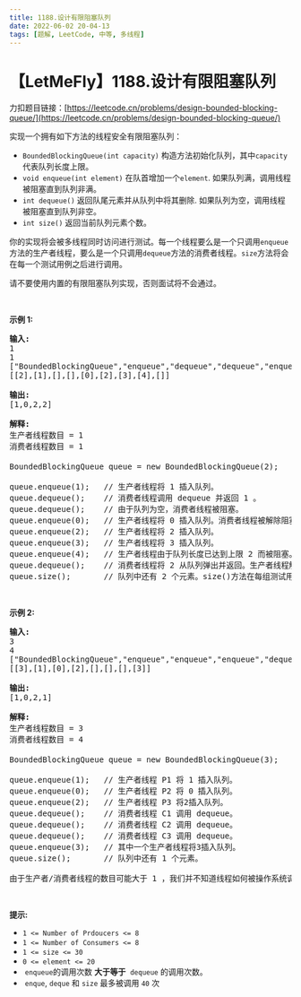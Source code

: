 ```yaml
---
title: 1188.设计有限阻塞队列
date: 2022-06-02 20-04-13
tags: [题解, LeetCode, 中等, 多线程]
---
```


# 【LetMeFly】1188.设计有限阻塞队列

力扣题目链接：[https://leetcode.cn/problems/design-bounded-blocking-queue/](https://leetcode.cn/problems/design-bounded-blocking-queue/)

<p>实现一个拥有如下方法的线程安全有限阻塞队列：</p>

<ul>
	<li><code>BoundedBlockingQueue(int capacity)</code>&nbsp;构造方法初始化队列，其中<code>capacity</code>代表队列长度上限。</li>
	<li><code>void enqueue(int element)</code>&nbsp;在队首增加一个<code>element</code>. 如果队列满，调用线程被阻塞直到队列非满。</li>
	<li><code>int dequeue()</code>&nbsp;返回队尾元素并从队列中将其删除. 如果队列为空，调用线程被阻塞直到队列非空。</li>
	<li><code>int size()</code>&nbsp;返回当前队列元素个数。</li>
</ul>

<p>你的实现将会被多线程同时访问进行测试。每一个线程要么是一个只调用<code>enqueue</code>方法的生产者线程，要么是一个只调用<code>dequeue</code>方法的消费者线程。<code>size</code>方法将会在每一个测试用例之后进行调用。</p>

<p>请不要使用内置的有限阻塞队列实现，否则面试将不会通过。</p>

<p>&nbsp;</p>

<p><strong>示例 1:</strong></p>

<pre>
<strong>输入:</strong>
1
1
["BoundedBlockingQueue","enqueue","dequeue","dequeue","enqueue","enqueue","enqueue","enqueue","dequeue"]
[[2],[1],[],[],[0],[2],[3],[4],[]]

<strong>输出:</strong>
[1,0,2,2]

<strong>解释:
</strong>生产者线程数目 = 1
消费者线程数目 = 1

BoundedBlockingQueue queue = new BoundedBlockingQueue(2);   // 使用capacity = 2初始化队列。

queue.enqueue(1);   // 生产者线程将 1 插入队列。
queue.dequeue();    // 消费者线程调用 dequeue 并返回 1 。
queue.dequeue();    // 由于队列为空，消费者线程被阻塞。
queue.enqueue(0);   // 生产者线程将 0 插入队列。消费者线程被解除阻塞同时将 0 弹出队列并返回。
queue.enqueue(2);   // 生产者线程将 2 插入队列。
queue.enqueue(3);   // 生产者线程将 3 插入队列。
queue.enqueue(4);   // 生产者线程由于队列长度已达到上限 2 而被阻塞。
queue.dequeue();    // 消费者线程将 2 从队列弹出并返回。生产者线程解除阻塞同时将4插入队列。
queue.size();       // 队列中还有 2 个元素。size()方法在每组测试用例最后调用。
</pre>

<p>&nbsp;</p>

<p><strong>示例 2:</strong></p>

<pre>
<strong>输入:</strong>
3
4
["BoundedBlockingQueue","enqueue","enqueue","enqueue","dequeue","dequeue","dequeue","enqueue"]
[[3],[1],[0],[2],[],[],[],[3]]

<strong>输出:</strong>
[1,0,2,1]

<strong>解释:
</strong>生产者线程数目 = 3
消费者线程数目 = 4

BoundedBlockingQueue queue = new BoundedBlockingQueue(3);   // 使用capacity = 3初始化队列。

queue.enqueue(1);   // 生产者线程 P1 将 1 插入队列。
queue.enqueue(0);   // 生产者线程 P2 将 0 插入队列。
queue.enqueue(2);   // 生产者线程 P3 将2插入队列。
queue.dequeue();    // 消费者线程 C1 调用 dequeue。
queue.dequeue();    // 消费者线程 C2 调用 dequeue。
queue.dequeue();    // 消费者线程 C3 调用 dequeue。
queue.enqueue(3);   // 其中一个生产者线程将3插入队列。
queue.size();       // 队列中还有 1 个元素。

由于生产者/消费者线程的数目可能大于 1 ，我们并不知道线程如何被操作系统调度，即使输入看上去隐含了顺序。因此任意一种输出[1,0,2]或[1,2,0]或[0,1,2]或[0,2,1]或[2,0,1]或[2,1,0]都可被接受。</pre>

<p>&nbsp;</p>

<p><strong>提示:</strong></p>

<ul>
	<li><code>1 &lt;= Number of Prdoucers &lt;= 8</code></li>
	<li><code>1 &lt;= Number of Consumers &lt;= 8</code></li>
	<li><code>1 &lt;= size &lt;= 30</code></li>
	<li><code>0 &lt;= element &lt;= 20</code></li>
	<li>&nbsp;<code>enqueue</code>的调用次数&nbsp;<strong>大于等于</strong> &nbsp;<code>dequeue</code>&nbsp;的调用次数。</li>
	<li>&nbsp;<code>enque</code>,&nbsp;<code>deque</code> 和&nbsp;<code>size</code>&nbsp;最多被调用&nbsp;<code>40</code>&nbsp;次</li>
</ul>


    